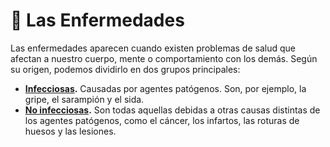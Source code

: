 # 🦠 Las Enfermedades

Las enfermedades aparecen cuando existen problemas de salud que afectan a nuestro cuerpo, mente o comportamiento con los demás. Según su origen, podemos dividirlo en dos grupos principales:

* **[Infecciosas](infection.md).** Causadas por agentes patógenos. Son, por ejemplo, la gripe, el sarampión y el sida.
* **[No infecciosas](non-infection.md).** Son todas aquellas debidas a otras causas distintas de los agentes patógenos, como el cáncer, los infartos, las roturas de huesos y las lesiones.
